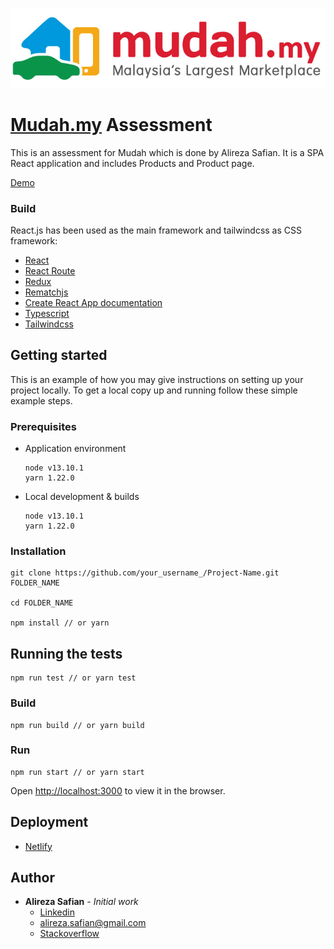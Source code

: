 <a href="https://www.mudah.my/">

![alt text](src/assets/img/logo.jpg)

</a>

# [Mudah.my](https://www.mudah.my/) Assessment

This is an assessment for Mudah which is done by Alireza Safian. It is a SPA React application and includes Products and Product page.

[Demo](https://mudah-assessment.netlify.app/)

### Build

React.js has been used as the main framework and tailwindcss as CSS framework:

- [React](https://github.com/facebook/react)
- [React Route](https://reactrouter.com/)
- [Redux](https://redux.js.org/)
- [Rematchjs](https://rematchjs.org/)
- [Create React App documentation](https://facebook.github.io/create-react-app/docs/getting-started)
- [Typescript](https://www.typescriptlang.org/)
- [Tailwindcss](https://tailwindcss.com/)

## Getting started

This is an example of how you may give instructions on setting up your project locally. To get a local copy up and running follow these simple example steps.

### Prerequisites

- Application environment
  ```
  node v13.10.1
  yarn 1.22.0
  ```
- Local development & builds
  ```
  node v13.10.1
  yarn 1.22.0
  ```

### Installation

```shell
git clone https://github.com/your_username_/Project-Name.git FOLDER_NAME

cd FOLDER_NAME

npm install // or yarn
```

## Running the tests

```
npm run test // or yarn test
```

### Build

```
npm run build // or yarn build
```

### Run

```
npm run start // or yarn start
```

Open [http://localhost:3000](http://localhost:3000) to view it in the browser.

## Deployment

- [Netlify](https://www.netlify.com/)

## Author

- **Alireza Safian** - _Initial work_
  - [Linkedin](https://www.linkedin.com/in/safian/)
  - [alireza.safian@gmail.com](mailto:alireza.safian@gmail.com)
  - [Stackoverflow](https://stackoverflow.com/users/4711404/alex)
